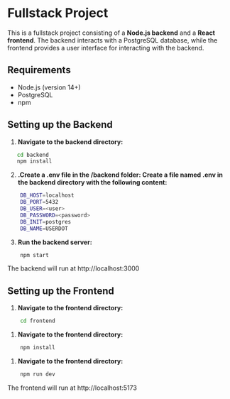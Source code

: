 # Fullstack Project

This is a fullstack project consisting of a **Node.js backend** and a **React frontend**. The backend interacts with a PostgreSQL database, while the frontend provides a user interface for interacting with the backend.

## Requirements

- Node.js (version 14+)
- PostgreSQL
- npm

## Setting up the Backend

1. **Navigate to the backend directory:**

```bash
   cd backend
   npm install
```

2. **.Create a .env file in the /backend folder: Create a file named .env in the backend directory with the following content:**

```bash
    DB_HOST=localhost
    DB_PORT=5432
    DB_USER=<user>
    DB_PASSWORD=<password>
    DB_INIT=postgres
    DB_NAME=USERDOT
```

3. **Run the backend server:**

```bash
    npm start
```

The backend will run at http://localhost:3000

## Setting up the Frontend

1. **Navigate to the frontend directory:**

```bash
    cd frontend
```

1. **Navigate to the frontend directory:**

```bash
    npm install
```

1. **Navigate to the frontend directory:**

```bash
    npm run dev
```

The frontend will run at http://localhost:5173
